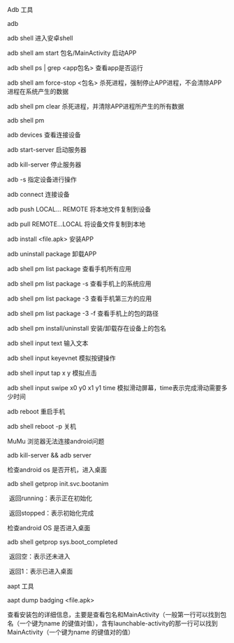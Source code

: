 Adb 工具



adb 

adb shell 进入安卓shell

adb shell am start 包名/MainActivity  启动APP

adb shell ps | grep <app包名> 查看app是否运行

adb shell am force-stop <包名> 杀死进程，强制停止APP进程，不会清除APP进程在系统产生的数据

adb shell pm clear <package name> 杀死进程，并清除APP进程所产生的所有数据

adb shell pm

adb devices 查看连接设备

adb start-server 启动服务器

adb kill-server 	停止服务器

adb -s 指定设备进行操作

adb connect  <device name> 连接设备

adb push LOCAL… REMOTE	将本地文件复制到设备

adb pull REMOTE…LOCAL	将设备文件复制到本地

adb install <file.apk> 安装APP

adb uninstall  package 卸载APP

adb shell pm list package 查看手机所有应用

adb shell pm list package -s 查看手机上的系统应用

adb shell pm list package -3 查看手机第三方的应用

adb shell pm list package -3 -f 查看手机上的包的路径

adb shell pm install/uninstall 安装/卸载存在设备上的包名



adb shell input text <text> 输入文本

adb shell input keyevnet <KEYCODE> 模拟按键操作

adb shell input tap x y	模拟点击

adb shell input swipe x0 y0 x1 y1 time 模拟滑动屏幕，time表示完成滑动需要多少时间





adb reboot 重启手机

adb shell reboot -p 关机

MuMu 浏览器无法连接android问题

adb kill-server &&  adb server







检查android os 是否开机，进入桌面

adb shell getprop init.svc.bootanim

​	返回running：表示正在初始化

​	返回stopped：表示初始化完成



检查android OS 是否进入桌面

adb shell getprop sys.boot_completed

​	返回空：表示还未进入

​	返回1：表示已进入桌面



aapt 工具

aapt dump badging <file.apk>

查看安装包的详细信息，主要是查看包名和MainActivity（一般第一行可以找到包名（一个键为name 的键值对值），含有launchable-activity的那一行可以找到MainActivity（一个键为name 的键值对的值）

